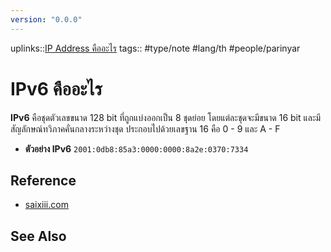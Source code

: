 ```yaml
---
version: "0.0.0"
---
```

uplinks::[IP Address คืออะไร](./IP%20Addres%20คืออะไร.md)
tags:: #type/note #lang/th #people/parinyar 
# IPv6 คืออะไร
**IPv6** คือชุดตัวเลขขนาด 128 bit ที่ถูกแบ่งออกเป็น 8 ชุดย่อย โดยแต่ละชุดจะมีขนาด 16 bit และมีสัญลักษณ์ทวิภาคคั่นกลางระหว่างชุด ประกอบไปด้วยเลขฐาน 16 คือ 0 - 9 และ A - F

- **ตัวอย่าง IPv6** `2001:0db8:85a3:0000:0000:8a2e:0370:7334`

## Reference
- [saixiii.com](https://saixiii.com/what-is-ipv6/)

## See Also